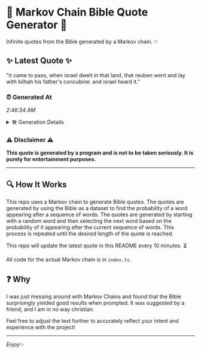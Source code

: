 # 📖 Markov Chain Bible Quote Generator 📖

Infinite quotes from the Bible generated by a Markov chain. ✨

## ✨ Latest Quote ✨
"it came to pass, when israel dwelt in that land, that reuben went and lay with bilhah his father's concubine: and israel heard it."

### ⏰ Generated At
*2:46:34 AM*

<details>
    <summary>🛠️ Generation Details</summary>
    <p>
        <strong>🌱 Seed:</strong> it<br>
        <strong>🔄 Iterations:</strong> 23<br>
        <strong>📜 Context History:</strong><br>[ it ]: came<br>[ it, came ]: to<br>[ it, came, to ]: pass,<br>[ it, came, to, pass, ]: when<br>[ it, came, to, pass,, when ]: israel<br>[ it, came, to, pass,, when, israel ]: dwelt<br>[ came, to, pass,, when, israel, dwelt ]: in<br>[ to, pass,, when, israel, dwelt, in ]: that<br>[ pass,, when, israel, dwelt, in, that ]: land,<br>[ when, israel, dwelt, in, that, land, ]: that<br>[ israel, dwelt, in, that, land,, that ]: reuben<br>[ dwelt, in, that, land,, that, reuben ]: went<br>[ in, that, land,, that, reuben, went ]: and<br>[ that, land,, that, reuben, went, and ]: lay<br>[ land,, that, reuben, went, and, lay ]: with<br>[ that, reuben, went, and, lay, with ]: bilhah<br>[ reuben, went, and, lay, with, bilhah ]: his<br>[ went, and, lay, with, bilhah, his ]: father's<br>[ and, lay, with, bilhah, his, father's ]: concubine:<br>[ lay, with, bilhah, his, father's, concubine: ]: and<br>[ with, bilhah, his, father's, concubine:, and ]: israel<br>[ bilhah, his, father's, concubine:, and, israel ]: heard<br>[ his, father's, concubine:, and, israel, heard ]: it.<br>
    </p>
</details>

### ⚠️ Disclaimer ⚠️
**This quote is generated by a program and is not to be taken seriously. It is purely for entertainment purposes.**

---

## 🔍 How It Works

This repo uses a Markov chain to generate Bible quotes. The quotes are generated by using the Bible as a dataset to find the probability of a word appearing after a sequence of words. The quotes are generated by starting with a random word and then selecting the next word based on the probability of it appearing after the current sequence of words. This process is repeated until the desired length of the quote is reached.

This repo will update the latest quote in this README every 10 minutes. ⏳

All code for the actual Markov chain is in `index.ts`.

## ❓ Why

I was just messing around with Markov Chains and found that the Bible surprisingly yielded good results when prompted. 
It was suggested by a friend, and I am in no way christian.

Feel free to adjust the text further to accurately reflect your intent and experience with the project!

---

*Enjoy*✨
